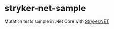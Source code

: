 # stryker-net-sample
Mutation tests sample in .Net Core with [Stryker.NET](https://stryker-mutator.io/stryker-net/)
